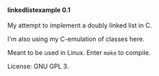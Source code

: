 #### linkedlistexample 0.1

My attempt to implement a doubly linked list in C.

I'm also using my C-emulation of classes here.

Meant to be used in Linux. Enter `make` to compile.

License: GNU GPL 3.
